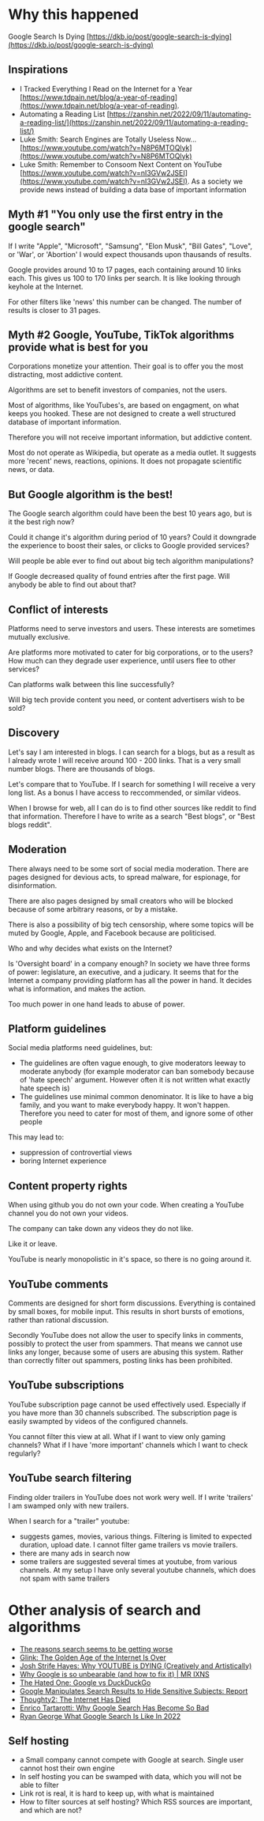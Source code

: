 # Why this happened

Google Search Is Dying [https://dkb.io/post/google-search-is-dying](https://dkb.io/post/google-search-is-dying)

## Inspirations

 - I Tracked Everything I Read on the Internet for a Year [https://www.tdpain.net/blog/a-year-of-reading](https://www.tdpain.net/blog/a-year-of-reading).
 - Automating a Reading List [https://zanshin.net/2022/09/11/automating-a-reading-list/](https://zanshin.net/2022/09/11/automating-a-reading-list/)
 - Luke Smith: Search Engines are Totally Useless Now... [https://www.youtube.com/watch?v=N8P6MTOQlyk](https://www.youtube.com/watch?v=N8P6MTOQlyk)
 - Luke Smith: Remember to Consoom Next Content on YouTube [https://www.youtube.com/watch?v=nI3GVw2JSEI](https://www.youtube.com/watch?v=nI3GVw2JSEI). As a society we provide news instead of building a data base of important information

## Myth #1 "You only use the first entry in the google search"

If I write "Apple", "Microsoft", "Samsung", "Elon Musk", "Bill Gates", "Love", or 'War', or 'Abortion' I would expect thousands upon thausands of results.

Google provides around 10 to 17 pages, each containing around 10 links each. This gives us 100 to 170 links per search. It is like looking through keyhole at the Internet.

For other filters like 'news' this number can be changed. The number of results is closer to 31 pages.

## Myth #2 Google, YouTube, TikTok algorithms provide what is best for you

Corporations monetize your attention. Their goal is to offer you the most distracting, most addictive content.

Algorithms are set to benefit investors of companies, not the users.

Most of algorithms, like YouTubes's, are based on engagment, on what keeps you hooked. These are not designed to create a well structured database of important information.

Therefore you will not receive important information, but addictive content.

Most do not operate as Wikipedia, but operate as a media outlet. It suggests more 'recent' news, reactions, opinions. It does not propagate scientific news, or data.

## But Google algorithm is the best!

The Google search algorithm could have been the best 10 years ago, but is it the best righ now?

Could it change it's algorithm during period of 10 years? Could it downgrade the experience to boost their sales, or clicks to Google provided services?

Will people be able ever to find out about big tech algorithm manipulations?

If Google decreased quality of found entries after the first page. Will anybody be able to find out about that?

## Conflict of interests

Platforms need to serve investors and users. These interests are sometimes mutually exclusive.

Are platforms more motivated to cater for big corporations, or to the users? How much can they degrade user experience, until users flee to other services?

Can platforms walk between this line successfully?

Will big tech provide content you need, or content advertisers wish to be sold?

## Discovery

Let's say I am interested in blogs. I can search for a blogs, but as a result as I already wrote I will receive around 100 - 200 links. That is a very small number blogs. There are thousands of blogs.

Let's compare that to YouTube. If I search for something I will receive a very long list. As a bonus I have access to reccommended, or similar videos.

When I browse for web, all I can do is to find other sources like reddit to find that information. Therefore I have to write as a search "Best blogs", or "Best blogs reddit".

## Moderation

There always need to be some sort of social media moderation. There are pages designed for devious acts, to spread malware, for espionage, for disinformation.

There are also pages designed by small creators who will be blocked because of some arbitrary reasons, or by a mistake.

There is also a possibility of big tech censorship, where some topics will be muted by Google, Apple, and Facebook because are politicised.

Who and why decides what exists on the Internet?

Is 'Oversight board' in a company enough? In society we have three forms of power: legislature, an executive, and a judicary. It seems that for the Internet a company providing platform has all the power in hand. It decides what is information, and makes the action.

Too much power in one hand leads to abuse of power.

## Platform guidelines

Social media platforms need guidelines, but:
 - The guidelines are often vague enough, to give moderators leeway to moderate anybody (for example moderator can ban somebody because of 'hate speech' argument. However often it is not written what exactly hate speech is)
 - The guidelines use minimal common denominator. It is like to have a big family, and you want to make everybody happy. It won't happen. Therefore you need to cater for most of them, and ignore some of other people

This may lead to:
 - suppression of controvertial views
 - boring Internet experience

## Content property rights

When using github you do not own your code. When creating a YouTube channel you do not own your videos.

The company can take down any videos they do not like.

Like it or leave.

YouTube is nearly monopolistic in it's space, so there is no going around it.

## YouTube comments

Comments are designed for short form discussions. Everything is contained by small boxes, for mobile input. This results in short bursts of emotions, rather than rational discussion.

Secondly YouTube does not allow the user to specify links in comments, possibly to protect the user from spammers. That means we cannot use links any longer, because some of users are abusing this system. Rather than correctly filter out spammers, posting links has been prohibited.

## YouTube subscriptions

YouTube subscription page cannot be used effectively used. Especially if you have more than 30 channels subscribed. The subscription page is easily swampted by videos of the configured channels.

You cannot filter this view at all. What if I want to view only gaming channels? What if I have 'more important' channels which I want to check regularly?

## YouTube search filtering

Finding older trailers in YouTube does not work wery well. If I write 'trailers' I am swamped only with new trailers.

When I search for a "trailer" youtube:
 - suggests games, movies, various things. Filtering is limited to expected duration, upload date. I cannot filter game trailers vs movie trailers.
 - there are many ads in search now
 - some trailers are suggested several times at youtube, from various channels. At my setup I have only several youtube channels, which does not spam with same trailers

# Other analysis of search and algorithms

 - [The reasons search seems to be getting worse](https://seths.blog/2022/12/the-reasons-search-is-getting-worse/)
 - [Glink: The Golden Age of the Internet Is Over](https://www.youtube.com/watch?v=OU6CuSMzNus)
 - [Josh Strife Hayes: Why YOUTUBE is DYING (Creatively and Artistically)](https://www.youtube.com/watch?v=Ln1qbgZz_TQ)
 - [Why Google is so unbearable (and how to fix it) | MR IXNS](https://ixns.github.io//lifehacks/computers/internet/2022/05/17/avoid-google-bloatware.html)
 - [The Hated One: Google vs DuckDuckGo](https://www.youtube.com/watch?v=SrsCEbi5N7Y)
 - [Google Manipulates Search Results to Hide Sensitive Subjects: Report](https://www.businessinsider.com/google-manipulates-search-results-report-2019-11?IR=T)
 - [Thoughty2: The Internet Has Died](https://www.youtube.com/watch?v=kL8rHf_idt0)
 - [Enrico Tartarotti: Why Google Search Has Become So Bad](https://www.youtube.com/watch?v=48AOOynnmqU)
 - [Ryan George What Google Search Is Like In 2022](https://www.youtube.com/watch?v=NT7_SxJ3oSI)

## Self hosting

 - a Small company cannot compete with Google at search. Single user cannot host their own engine
 - In self hosting you can be swamped with data, which you will not be able to filter
 - Link rot is real, it is hard to keep up, with what is maintained
 - How to filter sources at self hosting? Which RSS sources are important, and which are not?

